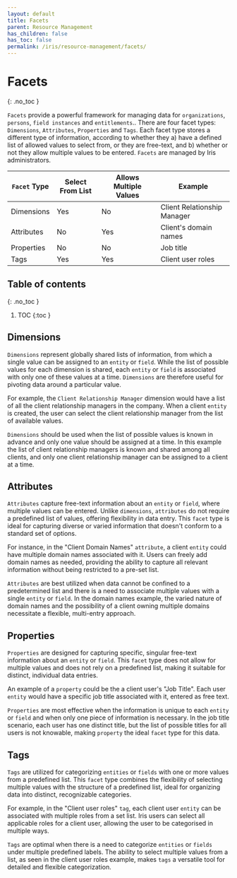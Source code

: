 ```yaml
---
layout: default
title: Facets
parent: Resource Management
has_children: false
has_toc: false
permalink: /iris/resource-management/facets/
---
```


# Facets
{: .no_toc }

`Facets` provide a powerful framework for managing data for `organizations`, `persons`, `field instances` and `entitlements`.. There are four facet types: `Dimensions`, `Attributes`, `Properties` and `Tags`. Each facet type stores a different type of information, according to whether they a) have a defined list of allowed values to select from, or they are free-text, and b) whether or not they allow multiple values to be entered. `Facets` are managed by Iris administrators.

| `Facet` Type | Select From List | Allows Multiple Values | Example |
|------------|------------------------|------------------------|---------|
| Dimensions | Yes | No | Client Relationship Manager |
| Attributes | No | Yes | Client's domain names |
| Properties | No | No | Job title |
| Tags | Yes | Yes | Client user roles |

## Table of contents
{: .no_toc }

1. TOC
{:toc }

## Dimensions

`Dimensions` represent globally shared lists of information, from which a single value can be assigned to an `entity` or `field`. While the list of possible values for each dimension is shared, each `entity` or `field` is associated with only one of these values at a time. `Dimensions` are therefore useful for pivoting data around a particular value.

For example, the `Client Relationship Manager` dimension would have a list of all the client relationship managers in the company. When a client `entity` is created, the user can select the client relationship manager from the list of available values.

`Dimensions` should be used when the list of possible values is known in advance and only one value should be assigned at a time. In this example the list of client relationship managers is known and shared among all clients, and only one client relationship manager can be assigned to a client at a time.

## Attributes

`Attributes` capture free-text information about an `entity` or `field`, where multiple values can be entered. Unlike `dimensions`, `attributes` do not require a predefined list of values, offering flexibility in data entry. This `facet` type is ideal for capturing diverse or varied information that doesn't conform to a standard set of options.

For instance, in the "Client Domain Names" `attribute`, a client `entity` could have multiple domain names associated with it. Users can freely add domain names as needed, providing the ability to capture all relevant information without being restricted to a pre-set list.

`Attributes` are best utilized when data cannot be confined to a predetermined list and there is a need to associate multiple values with a single `entity` or `field`. In the domain names example, the varied nature of domain names and the possibility of a client owning multiple domains necessitate a flexible, multi-entry approach.

## Properties

`Properties` are designed for capturing specific, singular free-text information about an `entity` or `field`. This `facet` type does not allow for multiple values and does not rely on a predefined list, making it suitable for distinct, individual data entries.

An example of a `property` could be the a client user's "Job Title". Each user `entity` would have a specific job title associated with it, entered as free text.

`Properties` are most effective when the information is unique to each `entity` or `field` and when only one piece of information is necessary. In the job title scenario, each user has one distinct title, but the list of possible titles for all users is not knowable, making `property` the ideal `facet` type for this data.

## Tags

`Tags` are utilized for categorizing `entities` or `fields` with one or more values from a predefined list. This `facet` type combines the flexibility of selecting multiple values with the structure of a predefined list, ideal for organizing data into distinct, recognizable categories.

For example, in the "Client user roles" `tag`, each client user `entity` can be associated with multiple roles from a set list. Iris users can select all applicable roles for a client user, allowing the user to be categorised in multiple ways.

`Tags` are optimal when there is a need to categorize `entities` or `fields` under multiple predefined labels. The ability to select multiple values from a list, as seen in the client user roles example, makes `tags` a versatile tool for detailed and flexible categorization.
